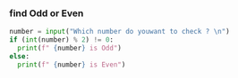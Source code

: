 
### find Odd or Even

```python
number = input("Which number do youwant to check ? \n")
if (int(number) % 2) != 0:
  print(f" {number} is Odd")
else:
  print(f" {number} is Even")
```
